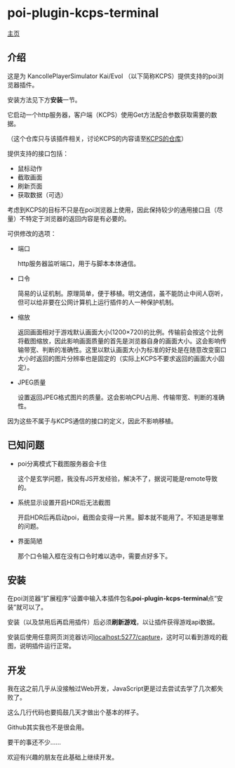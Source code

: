 # poi-plugin-kcps-terminal

[主页](http://kcps.info)

## 介绍

这是为 KancollePlayerSimulator Kai/Evol （以下简称KCPS）提供支持的poi浏览器插件。

安装方法见下方**安装**一节。

它启动一个http服务器，客户端（KCPS）使用Get方法配合参数获取需要的数据。

（这个仓库只与该插件相关，讨论KCPS的内容请至[KCPS的仓库](http://github.com/KanaHayama/KanCollePlayerSimulator)）

提供支持的接口包括：

+ 鼠标动作
+ 截取画面
+ 刷新页面
+ 获取数据（可选）

考虑到KCPS的目标不只是在poi浏览器上使用，因此保持较少的通用接口且（尽量）不特定于浏览器的返回内容是有必要的。

可供修改的选项：

+ 端口
  
  http服务器监听端口，用于与脚本本体通信。
  
+ 口令
  
  简易的认证机制。原理简单，便于移植。明文通信，虽不能防止中间人窃听，但可以给非要在公网计算机上运行插件的人一种保护机制。
  
+ 缩放
  
  返回画面相对于游戏默认画面大小(1200×720)的比例。传输前会按这个比例将截图缩放，因此影响画面质量的首先是浏览器自身的画面大小。这会影响传输带宽、判断的准确性。这里以默认画面大小为标准的好处是在随意改变窗口大小时返回的图片分辨率也是固定的（实际上KCPS不要求返回的画面大小固定）。
  
+ JPEG质量
  
  设置返回JPEG格式图片的质量。这会影响CPU占用、传输带宽、判断的准确性。

因为这些不属于与KCPS通信的接口的定义，因此不影响移植。

## 已知问题
  
+ poi分离模式下截图服务器会卡住

  这个是玄学问题，我没有JS开发经验，解决不了，据说可能是remote导致的。
  
+ 系统显示设置开启HDR后无法截图

  开启HDR后再启动poi，截图会变得一片黑。脚本就不能用了。不知道是哪里的问题。
  
+ 界面简陋
  
  那个口令输入框在没有口令时难以选中，需要点好多下。
  
## 安装

在poi浏览器“扩展程序”设置中输入本插件包名**poi-plugin-kcps-terminal**点“安装”就可以了。

安装（以及禁用后再启用插件）后必须**刷新游戏**，以让插件获得游戏api数据。

安装后使用任意网页浏览器访问[localhost:5277/capture](http://localhost:5277/capture)，这时可以看到游戏的截图，说明插件运行正常。

## 开发

我在这之前几乎从没接触过Web开发，JavaScript更是过去尝试去学了几次都失败了。

这么几行代码也要捣鼓几天才做出个基本的样子。

Github其实我也不是很会用。

要干的事还不少……

欢迎有兴趣的朋友在此基础上继续开发。
